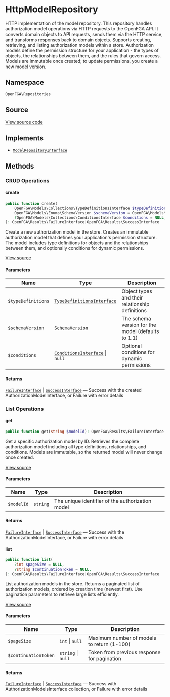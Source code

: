 # HttpModelRepository

HTTP implementation of the model repository. This repository handles authorization model operations via HTTP requests to the OpenFGA API. It converts domain objects to API requests, sends them via the HTTP service, and transforms responses back to domain objects. Supports creating, retrieving, and listing authorization models within a store. Authorization models define the permission structure for your application - the types of objects, the relationships between them, and the rules that govern access. Models are immutable once created; to update permissions, you create a new model version.

## Namespace

`OpenFGA\Repositories`

## Source

[View source code](https://github.com/evansims/openfga-php/blob/main/src/Repositories/HttpModelRepository.php)

## Implements

* [`ModelRepositoryInterface`](ModelRepositoryInterface.md)

## Methods

### CRUD Operations

#### create

```php
public function create(
    OpenFGA\Models\Collections\TypeDefinitionsInterface $typeDefinitions,
    OpenFGA\Models\Enums\SchemaVersion $schemaVersion = OpenFGA\Models\Enums\SchemaVersion::V1_1,
    ?OpenFGA\Models\Collections\ConditionsInterface $conditions = NULL,
): OpenFGA\Results\FailureInterface|OpenFGA\Results\SuccessInterface

```

Create a new authorization model in the store. Creates an immutable authorization model that defines your application&#039;s permission structure. The model includes type definitions for objects and the relationships between them, and optionally conditions for dynamic permissions.

[View source](https://github.com/evansims/openfga-php/blob/main/src/Repositories/HttpModelRepository.php#L68)

#### Parameters

| Name               | Type                                                                             | Description                                        |
| ------------------ | -------------------------------------------------------------------------------- | -------------------------------------------------- |
| `$typeDefinitions` | [`TypeDefinitionsInterface`](Models/Collections/TypeDefinitionsInterface.md)     | Object types and their relationship definitions    |
| `$schemaVersion`   | [`SchemaVersion`](Models/Enums/SchemaVersion.md)                                 | The schema version for the model (defaults to 1.1) |
| `$conditions`      | [`ConditionsInterface`](Models/Collections/ConditionsInterface.md) &#124; `null` | Optional conditions for dynamic permissions        |

#### Returns

[`FailureInterface`](Results/FailureInterface.md) &#124; [`SuccessInterface`](Results/SuccessInterface.md) — Success with the created AuthorizationModelInterface, or Failure with error details

### List Operations

#### get

```php
public function get(string $modelId): OpenFGA\Results\FailureInterface|OpenFGA\Results\SuccessInterface

```

Get a specific authorization model by ID. Retrieves the complete authorization model including all type definitions, relationships, and conditions. Models are immutable, so the returned model will never change once created.

[View source](https://github.com/evansims/openfga-php/blob/main/src/Repositories/HttpModelRepository.php#L106)

#### Parameters

| Name       | Type     | Description                                      |
| ---------- | -------- | ------------------------------------------------ |
| `$modelId` | `string` | The unique identifier of the authorization model |

#### Returns

[`FailureInterface`](Results/FailureInterface.md) &#124; [`SuccessInterface`](Results/SuccessInterface.md) — Success with the AuthorizationModelInterface, or Failure with error details

#### list

```php
public function list(
    ?int $pageSize = NULL,
    ?string $continuationToken = NULL,
): OpenFGA\Results\FailureInterface|OpenFGA\Results\SuccessInterface

```

List authorization models in the store. Returns a paginated list of authorization models, ordered by creation time (newest first). Use pagination parameters to retrieve large lists efficiently.

[View source](https://github.com/evansims/openfga-php/blob/main/src/Repositories/HttpModelRepository.php#L139)

#### Parameters

| Name                 | Type                   | Description                                 |
| -------------------- | ---------------------- | ------------------------------------------- |
| `$pageSize`          | `int` &#124; `null`    | Maximum number of models to return (1-100)  |
| `$continuationToken` | `string` &#124; `null` | Token from previous response for pagination |

#### Returns

[`FailureInterface`](Results/FailureInterface.md) &#124; [`SuccessInterface`](Results/SuccessInterface.md) — Success with AuthorizationModelsInterface collection, or Failure with error details

